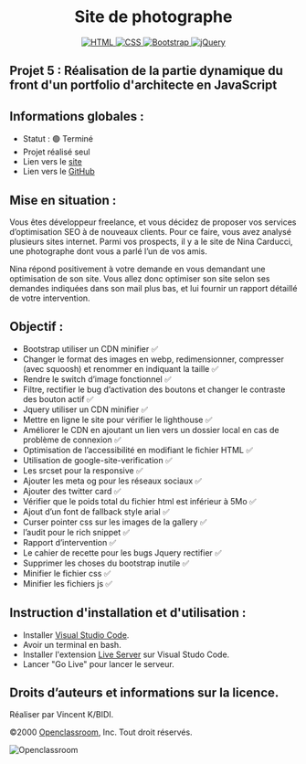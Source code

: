 <h1 align="center">Site de photographe</h1>

<div align="center">
    <a href="https://devdocs.io/html/">
        <img src="https://img.shields.io/badge/html5%20-%23e34f26.svg?&style=for-the-badge&logo=html5&logoColor=white" alt="HTML" />
    </a>
    <a href="https://devdocs.io/css/">
      <img src="https://img.shields.io/badge/CSS3-1572B6?&style=for-the-badge&logo=css3&logoColor=white" alt="CSS" />
    </a>
    <a href="https://getbootstrap.com/">
      <img src="https://img.shields.io/badge/Bootstrap-563D7C?style=for-the-badge&logo=bootstrap&logoColor=white" alt="Bootstrap" />
    </a>
    <a href="https://api.jquery.com/">
      <img src="https://img.shields.io/badge/jQuery-0769AD?style=for-the-badge&logo=jquery&logoColor=white" alt="jQuery" />
    </a>
    
</div>

## Projet 5 : Réalisation de la partie dynamique du front d'un portfolio d'architecte en JavaScript
## Informations globales :

- Statut : 🟢 Terminé
- Projet réalisé seul
- Lien vers le [site](https://keen-liger-d4c808.netlify.app/)
- Lien vers le [GitHub](https://github.com/archi974/site_photographe)

## Mise en situation :

Vous êtes développeur freelance, et vous décidez de proposer vos services d’optimisation SEO à de nouveaux clients. Pour ce faire, vous avez analysé plusieurs sites internet. Parmi vos prospects, il y a le site de Nina Carducci, une photographe dont vous a parlé l’un de vos amis.

Nina répond positivement à votre demande en vous demandant une optimisation de son site. Vous allez donc optimiser son site selon ses demandes indiquées dans son mail plus bas, et lui fournir un rapport détaillé de votre intervention.

## Objectif :

- Bootstrap utiliser un CDN minifier ✅
- Changer le format des images en webp, redimensionner, compresser (avec squoosh) et renommer en indiquant la taille ✅
- Rendre le switch d’image fonctionnel ✅
- Filtre, rectifier le bug d’activation des boutons et changer le contraste des bouton actif ✅
- Jquery utiliser un CDN minifier ✅
- Mettre en ligne le site pour vérifier le lighthouse ✅
- Améliorer le CDN en ajoutant un lien vers un dossier local en cas de problème de connexion ✅
- Optimisation de l’accessibilité en modifiant le fichier HTML ✅
- Utilisation de google-site-verification ✅
- Les srcset pour la responsive ✅
- Ajouter les meta og pour les réseaux sociaux ✅
- Ajouter des twitter card ✅
- Vérifier que le poids total du fichier html est inférieur à 5Mo ✅
- Ajout d’un font de fallback style arial ✅
- Curser pointer css sur les images de la gallery ✅
- l’audit pour le rich snippet ✅
- Rapport d’intervention ✅
- Le cahier de recette pour les bugs Jquery rectifier ✅
- Supprimer les choses du bootstrap inutile ✅
- Minifier le fichier css ✅
- Minifier les fichiers js ✅

## Instruction d'installation et d'utilisation :

- Installer [Visual Studio Code](https://code.visualstudio.com/).
- Avoir un terminal en bash.
- Installer l'extension [Live Server](https://marketplace.visualstudio.com/items?itemName=ritwickdey.LiveServer) sur Visual Studo Code.
- Lancer "Go Live" pour lancer le serveur.

## Droits d’auteurs et informations sur la licence.

Réaliser par Vincent K/BIDI.

©2000 [Openclassroom](https://openclassrooms.com/fr/), Inc. Tout droit réservés.

![Openclassroom](https://camo.githubusercontent.com/e47c349811ac404b8147bd362c598e61c7d20225df17499c6373b44f6ee08a3d/68747470733a2f2f31746f3170726f67726573732e66722f77702d636f6e74656e742f75706c6f6164732f323031392f30352f6f70656e636c617373726f6f6d732d65313535373736313233363135382e706e67)
